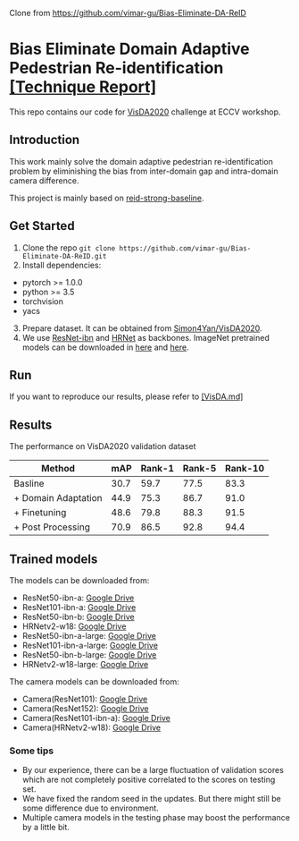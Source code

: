 Clone from https://github.com/vimar-gu/Bias-Eliminate-DA-ReID

# Bias Eliminate Domain Adaptive Pedestrian Re-identification [[Technique Report]](https://github.com/vimar-gu/Bias-Eliminate-DA-ReID/blob/master/files/TechReport.pdf)

This repo contains our code for [VisDA2020](http://ai.bu.edu/visda-2020) challenge at ECCV workshop. 

## Introduction

This work mainly solve the domain adaptive pedestrian re-identification problem by eliminishing the bias from inter-domain gap and intra-domain camera difference. 

This project is mainly based on [reid-strong-baseline](https://github.com/michuanhaohao/reid-strong-baseline).

## Get Started

1. Clone the repo `git clone https://github.com/vimar-gu/Bias-Eliminate-DA-ReID.git`
2. Install dependencies:
* pytorch >= 1.0.0
* python >= 3.5
* torchvision
* yacs
3. Prepare dataset. It can be obtained from [Simon4Yan/VisDA2020](https://github.com/Simon4Yan/VisDA2020). 
4. We use [ResNet-ibn](https://github.com/XingangPan/IBN-Net) and [HRNet](https://github.com/HRNet/HRNet-Image-Classification) as backbones. ImageNet pretrained models can be downloaded in [here](https://drive.google.com/drive/folders/1thS2B8UOSBi_cJX6zRy6YYRwz_nVFI_S) and [here](https://onedrive.live.com/?authkey=%21AMkPimlmClRvmpw&cid=F7FD0B7F26543CEB&id=F7FD0B7F26543CEB%21112&parId=F7FD0B7F26543CEB%21105&o=OneUp). 

## Run
If you want to reproduce our results, please refer to [[VisDA.md]](https://github.com/vimar-gu/Bias-Eliminate-DA-ReID/blob/master/VisDA.md)

## Results
The performance on VisDA2020 validation dataset

| Method | mAP | Rank-1 | Rank-5 | Rank-10 |
|  ---   | --- |   ---  |   ---  |   ---   |
| Basline | 30.7 | 59.7 | 77.5 | 83.3 |
| + Domain Adaptation | 44.9 | 75.3 | 86.7 | 91.0 |
| + Finetuning | 48.6 | 79.8 | 88.3 | 91.5 |
| + Post Processing | 70.9 | 86.5 | 92.8 | 94.4 |

## Trained models
The models can be downloaded from:

* ResNet50-ibn-a: [Google Drive](https://drive.google.com/file/d/1ejLJk7sJOWhMD6zwQDWmhzFsli0dcSim/view?usp=sharing)
* ResNet101-ibn-a: [Google Drive](https://drive.google.com/file/d/1AM_xjiu68iaquT0qMpo8TyauuxKj91sh/view?usp=sharing)
* ResNet50-ibn-b: [Google Drive](https://drive.google.com/file/d/1w3NITiq4fnmijynAcJM6J-JcqWspscpI/view?usp=sharing)
* HRNetv2-w18: [Google Drive](https://drive.google.com/file/d/1uiryXdhsH8X4MCIDBafEO9qM7dMekLQS/view?usp=sharing)
* ResNet50-ibn-a-large: [Google Drive](https://drive.google.com/file/d/1mVQeamQGUgSuIr8Y73DGNe1H6GPKjuAo/view?usp=sharing)
* ResNet101-ibn-a-large: [Google Drive](https://drive.google.com/file/d/1jlwwIIGIUwzSaGwP9mc77gMnteTviPiG/view?usp=sharing)
* ResNet50-ibn-b-large: [Google Drive](https://drive.google.com/file/d/1oseEqEPKDx6-1b0h0RyNxR4yKV-t3-Z2/view?usp=sharing)
* HRNetv2-w18-large: [Google Drive](https://drive.google.com/file/d/11_npph5csVOSmn6RL5g_3JthqCEQw3ga/view?usp=sharing)

The camera models can be downloaded from:

* Camera(ResNet101): [Google Drive](https://drive.google.com/file/d/1E-n2iOVwq-3PGv1CUxpEDzjP8Uchn7rR/view?usp=sharing)
* Camera(ResNet152): [Google Drive](https://drive.google.com/file/d/1WLBrxiIWj3FmidCh2notX71nMvQoujUT/view?usp=sharing)
* Camera(ResNet101-ibn-a): [Google Drive](https://drive.google.com/file/d/1tuJZw1DnTQ5B95voUL8bE1akiyrqeK-E/view?usp=sharing)
* Camera(HRNetv2-w18): [Google Drive](https://drive.google.com/file/d/1eC6sqKkefrpl1Bq-2lQ_8ScQTe51jl_K/view?usp=sharing)

### Some tips
* By our experience, there can be a large fluctuation of validation scores which are not completely positive correlated to the scores on testing set. 
* We have fixed the random seed in the updates. But there might still be some difference due to environment. 
* Multiple camera models in the testing phase may boost the performance by a little bit. 

